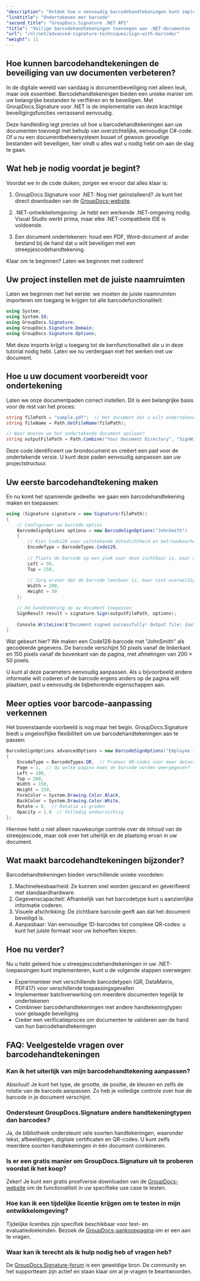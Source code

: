 ```yaml
---
"description": "Ontdek hoe u eenvoudig barcodehandtekeningen kunt implementeren in uw .NET-applicaties met GroupDocs.Signature. Stapsgewijze tutorial met codevoorbeelden."
"linktitle": "Ondertekenen met barcode"
"second_title": "GroupDocs.Signature .NET API"
"title": "Veilige barcodehandtekeningen toevoegen aan .NET-documenten | Volledige handleiding"
"url": "/nl/net/advanced-signature-techniques/sign-with-barcode/"
"weight": 11
---
```


## Hoe kunnen barcodehandtekeningen de beveiliging van uw documenten verbeteren?

In de digitale wereld van vandaag is documentbeveiliging niet alleen leuk, maar ook essentieel. Barcodehandtekeningen bieden een unieke manier om uw belangrijke bestanden te verifiëren en te beveiligen. Met GroupDocs.Signature voor .NET is de implementatie van deze krachtige beveiligingsfuncties verrassend eenvoudig.

Deze handleiding legt precies uit hoe u barcodehandtekeningen aan uw documenten toevoegt met behulp van overzichtelijke, eenvoudige C#-code. Of u nu een documentbeheersysteem bouwt of gewoon gevoelige bestanden wilt beveiligen, hier vindt u alles wat u nodig hebt om aan de slag te gaan.

## Wat heb je nodig voordat je begint?

Voordat we in de code duiken, zorgen we ervoor dat alles klaar is:

1. GroupDocs.Signature voor .NET: Nog niet geïnstalleerd? Je kunt het direct downloaden van de [GroupDocs-website](https://releases.groupdocs.com/signature/net/).

2. .NET-ontwikkelomgeving: Je hebt een werkende .NET-omgeving nodig. Visual Studio werkt prima, maar elke .NET-compatibele IDE is voldoende.

3. Een document ondertekenen: houd een PDF, Word-document of ander bestand bij de hand dat u wilt beveiligen met een streepjescodehandtekening.

Klaar om te beginnen? Laten we beginnen met coderen!

## Uw project instellen met de juiste naamruimten

Laten we beginnen met het eerste: we moeten de juiste naamruimten importeren om toegang te krijgen tot alle barcodefunctionaliteit:

```csharp
using System;
using System.IO;
using GroupDocs.Signature;
using GroupDocs.Signature.Domain;
using GroupDocs.Signature.Options;
```

Met deze imports krijgt u toegang tot de kernfunctionaliteit die u in deze tutorial nodig hebt. Laten we nu verdergaan met het werken met uw document.

## Hoe u uw document voorbereidt voor ondertekening

Laten we onze documentpaden correct instellen. Dit is een belangrijke basis voor de rest van het proces:

```csharp
string filePath = "sample.pdf";  // Het document dat u wilt ondertekenen
string fileName = Path.GetFileName(filePath);

// Waar moeten we het ondertekende document opslaan?
string outputFilePath = Path.Combine("Your Document Directory", "SignWithBarcode", fileName);
```

Deze code identificeert uw brondocument en creëert een pad voor de ondertekende versie. U kunt deze paden eenvoudig aanpassen aan uw projectstructuur.

## Uw eerste barcodehandtekening maken

En nu komt het spannende gedeelte: we gaan een barcodehandtekening maken en toepassen:

```csharp
using (Signature signature = new Signature(filePath))
{
    // Configureer uw barcode-opties
    BarcodeSignOptions options = new BarcodeSignOptions("JohnSmith")
    {
        // Kies Code128 voor uitstekende datadichtheid en betrouwbaarheid
        EncodeType = BarcodeTypes.Code128,
        
        // Plaats de barcode op een plek waar deze zichtbaar is, maar niet opdringerig
        Left = 50,
        Top = 150,
        
        // Zorg ervoor dat de barcode leesbaar is, maar niet overweldigend
        Width = 200,
        Height = 50
    };

    // De handtekening op uw document toepassen
    SignResult result = signature.Sign(outputFilePath, options);
    
    Console.WriteLine($"Document signed successfully! Output file: {outputFilePath}");
}
```

Wat gebeurt hier? We maken een Code128-barcode met "JohnSmith" als gecodeerde gegevens. De barcode verschijnt 50 pixels vanaf de linkerkant en 150 pixels vanaf de bovenkant van de pagina, met afmetingen van 200 × 50 pixels.

U kunt al deze parameters eenvoudig aanpassen. Als u bijvoorbeeld andere informatie wilt coderen of de barcode ergens anders op de pagina wilt plaatsen, past u eenvoudig de bijbehorende eigenschappen aan.

## Meer opties voor barcode-aanpassing verkennen

Het bovenstaande voorbeeld is nog maar het begin. GroupDocs.Signature biedt u ongelooflijke flexibiliteit om uw barcodehandtekeningen aan te passen:

```csharp
BarcodeSignOptions advancedOptions = new BarcodeSignOptions("Employee ID: 123456")
{
    EncodeType = BarcodeTypes.QR,  // Probeer QR-codes voor meer datacapaciteit
    Page = 1,  // Op welke pagina moet de barcode worden weergegeven?
    Left = 100,
    Top = 200,
    Width = 150,
    Height = 150,
    ForeColor = System.Drawing.Color.Black,
    BackColor = System.Drawing.Color.White,
    Rotate = 0,  // Rotatie in graden
    Opacity = 1.0  // Volledig ondoorzichtig
};
```

Hiermee hebt u niet alleen nauwkeurige controle over de inhoud van de streepjescode, maar ook over het uiterlijk en de plaatsing ervan in uw document.

## Wat maakt barcodehandtekeningen bijzonder?

Barcodehandtekeningen bieden verschillende unieke voordelen:

1. Machineleesbaarheid: Ze kunnen snel worden gescand en geverifieerd met standaardhardware.
2. Gegevenscapaciteit: Afhankelijk van het barcodetype kunt u aanzienlijke informatie coderen.
3. Visuele afschrikking: De zichtbare barcode geeft aan dat het document beveiligd is.
4. Aanpasbaar: Van eenvoudige 1D-barcodes tot complexe QR-codes: u kunt het juiste formaat voor uw behoeften kiezen.

## Hoe nu verder?

Nu u hebt geleerd hoe u streepjescodehandtekeningen in uw .NET-toepassingen kunt implementeren, kunt u de volgende stappen overwegen:

- Experimenteer met verschillende barcodetypen (QR, DataMatrix, PDF417) voor verschillende toepassingsgevallen
- Implementeer batchverwerking om meerdere documenten tegelijk te ondertekenen
- Combineer barcodehandtekeningen met andere handtekeningtypen voor gelaagde beveiliging
- Creëer een verificatieproces om documenten te valideren aan de hand van hun barcodehandtekeningen

## FAQ: Veelgestelde vragen over barcodehandtekeningen

### Kan ik het uiterlijk van mijn barcodehandtekening aanpassen?
Absoluut! Je kunt het type, de grootte, de positie, de kleuren en zelfs de rotatie van de barcode aanpassen. Zo heb je volledige controle over hoe de barcode in je document verschijnt.

### Ondersteunt GroupDocs.Signature andere handtekeningtypen dan barcodes?
Ja, de bibliotheek ondersteunt vele soorten handtekeningen, waaronder tekst, afbeeldingen, digitale certificaten en QR-codes. U kunt zelfs meerdere soorten handtekeningen in één document combineren.

### Is er een gratis manier om GroupDocs.Signature uit te proberen voordat ik het koop?
Zeker! Je kunt een gratis proefversie downloaden van de [GroupDocs-website](https://releases.groupdocs.com/) om de functionaliteit in uw specifieke use case te testen.

### Hoe kan ik een tijdelijke licentie krijgen om te testen in mijn ontwikkelomgeving?
Tijdelijke licenties zijn specifiek beschikbaar voor test- en evaluatiedoeleinden. Bezoek de [GroupDocs-aankooppagina](https://purchase.groupdocs.com/temporary-license/) om er een aan te vragen.

### Waar kan ik terecht als ik hulp nodig heb of vragen heb?
De [GroupDocs.Signature-forum](https://forum.groupdocs.com/c/signature/13) is een geweldige bron. De community en het supportteam zijn actief en staan klaar om al je vragen te beantwoorden.